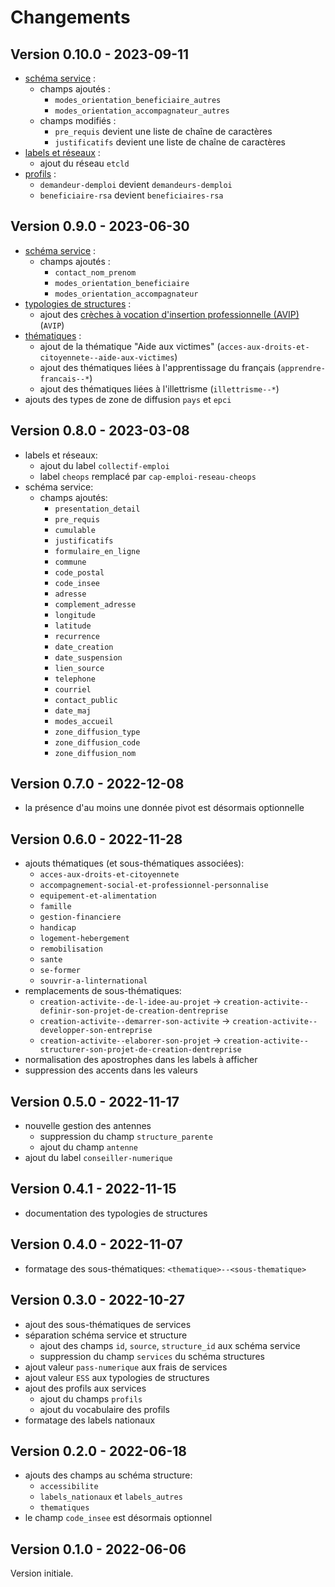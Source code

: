 <MenuSchema />

# Changements

## Version 0.10.0 - 2023-09-11

* [schéma service](https://www.data.inclusion.beta.gouv.fr/schemas-de-donnees-de-loffre/schema-des-structures-et-services-dinsertion#schema-service) :
  * champs ajoutés :
    * `modes_orientation_beneficiaire_autres`
    * `modes_orientation_accompagnateur_autres`
  * champs modifiés :
    * `pre_requis` devient une liste de chaîne de caractères
    * `justificatifs` devient une liste de chaîne de caractères
* [labels et réseaux](https://www.data.inclusion.beta.gouv.fr/schemas-de-donnees-de-loffre/schema-des-structures-et-services-dinsertion/labels-et-reseaux) :
  * ajout du réseau `etcld`
* [profils](https://www.data.inclusion.beta.gouv.fr/schemas-de-donnees-de-loffre/schema-des-structures-et-services-dinsertion/profils) :
  * `demandeur-demploi` devient `demandeurs-demploi`
  * `beneficiaire-rsa` devient `beneficiaires-rsa`

## Version 0.9.0 - 2023-06-30

* [schéma service](https://www.data.inclusion.beta.gouv.fr/schemas-de-donnees-de-loffre/schema-des-structures-et-services-dinsertion#schema-service) :
  * champs ajoutés :
    * `contact_nom_prenom`
    * `modes_orientation_beneficiaire`
    * `modes_orientation_accompagnateur`
* [typologies de structures](https://www.data.inclusion.beta.gouv.fr/schemas-de-donnees-de-loffre/schema-des-structures-et-services-dinsertion/typologie-de-structures) :
  * ajout des [crèches à vocation d'insertion professionnelle (AVIP)](https://www.caf.fr/partenaires/caf-du-val-d-oise/partenaires-locaux/actualites/mieux-connaitre-le-dispositif-des-creches-avip) (`AVIP`)
* [thématiques](https://www.data.inclusion.beta.gouv.fr/schemas-de-donnees-de-loffre/schema-des-structures-et-services-dinsertion/thematiques) :
  * ajout de la thématique "Aide aux victimes" (`acces-aux-droits-et-citoyennete--aide-aux-victimes`)
  * ajout des thématiques liées à l'apprentissage du français (`apprendre-francais--*`)
  * ajout des thématiques liées à l'illettrisme (`illettrisme--*`)
* ajouts des types de zone de diffusion `pays` et `epci`

## Version 0.8.0 - 2023-03-08

* labels et réseaux:
  * ajout du label `collectif-emploi`
  * label `cheops` remplacé par `cap-emploi-reseau-cheops`
* schéma service:
  * champs ajoutés:
    * `presentation_detail`
    * `pre_requis`
    * `cumulable`
    * `justificatifs`
    * `formulaire_en_ligne`
    * `commune`
    * `code_postal`
    * `code_insee`
    * `adresse`
    * `complement_adresse`
    * `longitude`
    * `latitude`
    * `recurrence`
    * `date_creation`
    * `date_suspension`
    * `lien_source`
    * `telephone`
    * `courriel`
    * `contact_public`
    * `date_maj`
    * `modes_accueil`
    * `zone_diffusion_type`
    * `zone_diffusion_code`
    * `zone_diffusion_nom`

## Version 0.7.0 - 2022-12-08

* la présence d'au moins une donnée pivot est désormais optionnelle

## Version 0.6.0 - 2022-11-28

* ajouts thématiques (et sous-thématiques associées):
  * `acces-aux-droits-et-citoyennete`
  * `accompagnement-social-et-professionnel-personnalise`
  * `equipement-et-alimentation`
  * `famille`
  * `gestion-financiere`
  * `handicap`
  * `logement-hebergement`
  * `remobilisation`
  * `sante`
  * `se-former`
  * `souvrir-a-linternational`
* remplacements de sous-thématiques:
  * `creation-activite--de-l-idee-au-projet` -> `creation-activite--definir-son-projet-de-creation-dentreprise`
  * `creation-activite--demarrer-son-activite` -> `creation-activite--developper-son-entreprise`
  * `creation-activite--elaborer-son-projet` -> `creation-activite--structurer-son-projet-de-creation-dentreprise`
* normalisation des apostrophes dans les labels à afficher
* suppression des accents dans les valeurs

## Version 0.5.0 - 2022-11-17

* nouvelle gestion des antennes
  * suppression du champ `structure_parente`
  * ajout du champ `antenne`
* ajout du label `conseiller-numerique`

## Version 0.4.1 - 2022-11-15

* documentation des typologies de structures

## Version 0.4.0 - 2022-11-07

* formatage des sous-thématiques: `<thematique>--<sous-thematique>`

## Version 0.3.0 - 2022-10-27

* ajout des sous-thématiques de services
* séparation schéma service et structure
  * ajout des champs `id`, `source`, `structure_id` aux schéma service
  * suppression du champ `services` du schéma structures
* ajout valeur `pass-numerique` aux frais de services
* ajout valeur `ESS` aux typologies de structures
* ajout des profils aux services
  * ajout du champs `profils`
  * ajout du vocabulaire des profils
* formatage des labels nationaux

## Version 0.2.0 - 2022-06-18

* ajouts des champs au schéma structure:
  * `accessibilite`
  * `labels_nationaux` et `labels_autres`
  * `thematiques`
* le champ `code_insee` est désormais optionnel

## Version 0.1.0 - 2022-06-06

Version initiale.
